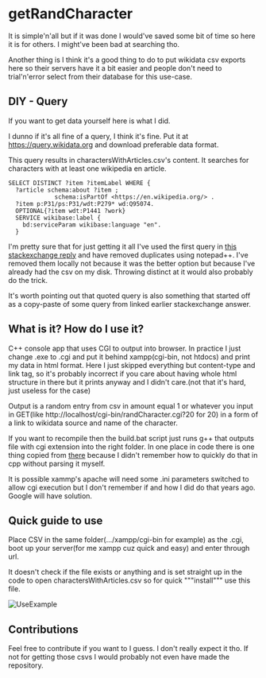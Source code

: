 # getRandCharacter
It is simple'n'all but if it was done I would've saved some bit of time so here it is for others. I might've been bad at searching tho.

Another thing is I think it's a good thing to do to put wikidata csv exports here so their servers have it a bit easier and people don't need to trial'n'error select from their database for this use-case.

## DIY - Query
If you want to get data yourself here is what I did.

I dunno if it's all fine of a query, I think it's fine.
Put it at https://query.wikidata.org and download preferable data format.

This query results in charactersWithArticles.csv's content. It searches for characters with at least one wikipedia en article.
```
SELECT DISTINCT ?item ?itemLabel WHERE {
  ?article schema:about ?item ;
             schema:isPartOf <https://en.wikipedia.org/> .
  ?item p:P31/ps:P31/wdt:P279* wd:Q95074.
  OPTIONAL{?item wdt:P1441 ?work}
  SERVICE wikibase:label {
    bd:serviceParam wikibase:language "en".
  }
```

I'm pretty sure that for just getting it all I've used the first query in [this stackexchange reply](https://opendata.stackexchange.com/a/18523) and have removed duplicates using notepad++. I've removed them locally not because it was the better option but because I've already had the csv on my disk. Throwing distinct at it would also probably do the trick.

It's worth pointing out that quoted query is also something that started off as a copy-paste of some query from linked earlier stackexchange answer.

## What is it? How do I use it?
C++ console app that uses CGI to output into browser. In practice I just change .exe to .cgi and put it behind xampp(cgi-bin, not htdocs) and print my data in html format. Here I just skipped everything but content-type and link tag, so it's probably incorrect if you care about having whole html structure in there but it prints anyway and I didn't care.(not that it's hard, just useless for the case)

Output is a random entry from csv in amount equal 1 or whatever you input in GET(like http://localhost/cgi-bin/randCharacter.cgi?20 for 20) in a form of a link to wikidata source and name of the character.

If you want to recompile then the build.bat script just runs g++ that outputs file with cgi extension into the right folder.
In one place in code there is one thing copied from [there](https://stackoverflow.com/a/600014) because I didn't remember how to quickly do that in cpp without parsing it myself.

It is possible xammp's apache will need some .ini parameters switched to allow cgi execution but I don't remember if and how I did do that years ago. Google will have solution.

## Quick guide to use
Place CSV in the same folder(.../xampp/cgi-bin for example) as the .cgi, boot up your server(for me xampp cuz quick and easy) and enter through url.

It doesn't check if the file exists or anything and is set straight up in the code to open charactersWithArticles.csv so for quick """install""" use this file.

![UseExample](https://media.discordapp.net/attachments/321695978531061761/1093638925131726938/image.png)

## Contributions
Feel free to contribute if you want to I guess. I don't really expect it tho. If not for getting those csvs I would probably not even have made the repository.
